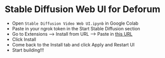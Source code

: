 # Stable Diffusion Web UI for Deforum

- Open `Stable Diffusion Video Web UI.ipynb` in Google Colab
- Paste in your ngrok token in the Start Stable Diffusion section
- Go to Extensions --> Install from URL --> Paste in [this URL](https://github.com/deforum-art/sd-webui-deforum)
- Click Install
- Come back to the Install tab and click Apply and Restart UI
- Start building!!!
